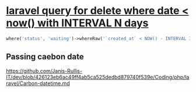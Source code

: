 # [laravel query for delete where date < now() with INTERVAL N days](https://stackoverflow.com/a/38796731)

```php
where('status', 'waiting')->whereRaw('`created_at` < NOW() - INTERVAL 3 HOUR');
```

## Passing caebon date
https://github.com/Janis-Rullis-IT/dev/blob/426123eb6ac49ff4ab5ca525dedbd879740f539e/Coding/php/laravel/Carbon-datetime.md
